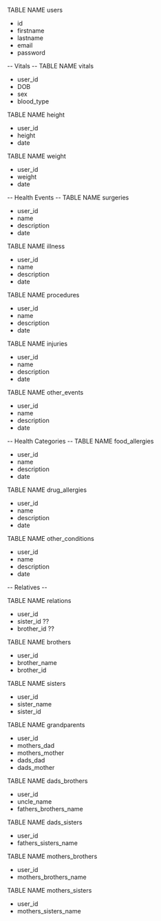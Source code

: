 TABLE NAME users
- id
- firstname
- lastname
- email
- password

-- Vitals --
TABLE NAME vitals
- user_id
- DOB
- sex
- blood_type

TABLE NAME height
- user_id
- height
- date

TABLE NAME weight
- user_id
- weight
- date

-- Health Events --
TABLE NAME surgeries
- user_id
- name
- description
- date

TABLE NAME illness
- user_id
- name
- description
- date

TABLE NAME procedures
- user_id
- name
- description
- date

TABLE NAME injuries
- user_id
- name
- description
- date

TABLE NAME other_events
- user_id
- name
- description
- date

-- Health Categories --
TABLE NAME food_allergies
- user_id
- name
- description
- date

TABLE NAME drug_allergies
- user_id
- name
- description
- date

TABLE NAME other_conditions
- user_id
- name
- description
- date

-- Relatives --

TABLE NAME relations
- user_id
- sister_id ??
- brother_id ??

TABLE NAME brothers
- user_id
- brother_name
- brother_id

TABLE NAME sisters
- user_id
- sister_name
- sister_id

TABLE NAME grandparents
- user_id
- mothers_dad
- mothers_mother
- dads_dad
- dads_mother

TABLE NAME dads_brothers
- user_id
- uncle_name
- fathers_brothers_name

TABLE NAME dads_sisters
- user_id
- fathers_sisters_name

TABLE NAME mothers_brothers
- user_id
- mothers_brothers_name

TABLE NAME mothers_sisters
- user_id
- mothers_sisters_name
